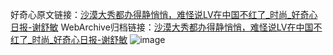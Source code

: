 好奇心原文链接：[沙漠大秀都办得静悄悄，难怪说LV在中国不红了_时尚_好奇心日报-谢舒敏](https://www.qdaily.com/articles/9597.html)
WebArchive归档链接：[沙漠大秀都办得静悄悄，难怪说LV在中国不红了_时尚_好奇心日报-谢舒敏](http://web.archive.org/web/20190623154546/https://www.qdaily.com/articles/9597.html)
![image](http://ww3.sinaimg.cn/large/007d5XDply1g3vfuuqi0zj30u04brnpd)